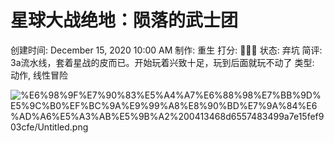# 星球大战绝地：陨落的武士团

创建时间: December 15, 2020 10:00 AM
制作: 重生
打分: 💛💛💛
状态: 弃坑
简评: 3a流水线，套着星战的皮而已。开始玩着兴致十足，玩到后面就玩不动了
类型: 动作, 线性冒险

![%E6%98%9F%E7%90%83%E5%A4%A7%E6%88%98%E7%BB%9D%E5%9C%B0%EF%BC%9A%E9%99%A8%E8%90%BD%E7%9A%84%E6%AD%A6%E5%A3%AB%E5%9B%A2%200413468d6557483499a7e15fef903cfe/Untitled.png](%E6%98%9F%E7%90%83%E5%A4%A7%E6%88%98%E7%BB%9D%E5%9C%B0%EF%BC%9A%E9%99%A8%E8%90%BD%E7%9A%84%E6%AD%A6%E5%A3%AB%E5%9B%A2%200413468d6557483499a7e15fef903cfe/Untitled.png)